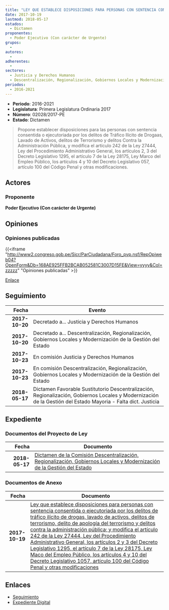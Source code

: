 ```yaml
---
title: "LEY QUE ESTABLECE DISPOSICIONES PARA PERSONAS CON SENTENCIA CONSENTIDA O EJECUTORIADA POR LOS DELITOS DE TRÁFICO ILÍCITO DE DROGAS, LAVADO DE ACTIVOS, DELITOS DE TERRORISMO, DELITO DE APOLOGÍA DEL TERRORISMO Y DELITOS CONTRA LA ADMINISTRACIÓN PÚBLICA, Y MODIFICA EL ARTÍCULO 242 DE LA LEY 27444, LEY DEL PROCEDIMIENTO ADMINISTRATIVO GENERAL, LOS ARTÍCULOS 2 Y 3 DEL DECRETO LEGISLATIVO 1295, EL ARTÍCULO 7 DE LA LEY 28175, LEY MARCO DEL EMPLEO PÚBLICO, LOS ARTÍCULOS 4 Y 10 DEL DECRETO LEGISLATIVO 1057, ARTÍCULO 100 DEL CÓDIGO PENAL Y OTRAS MODIFICACIONES"
date: 2017-10-19
lastmod: 2018-05-17
estados: 
  - Dictamen
proponentes: 
  - Poder Ejecutivo (Con carácter de Urgente)
grupos: 
  - 
autores: 
  - 
adherentes: 
  - 
sectores: 
  - Justicia y Derechos Humanos
  - Descentralización, Regionalización, Gobiernos Locales y Modernización de la Gestión del Estado
periodos: 
  - 2016-2021
---
```


- **Periodo**: 2016-2021
- **Legislatura**: Primera Legislatura Ordinaria 2017
- **Número**: 02028/2017-PE
- **Estado**: Dictamen

> Propone establecer disposiciones para las personas con sentencia consentida o ejecutoriada por los delitos de Tráfico Ilícito de Drogaas, Lavado de Activos, delitos de Terrorismo y delitos Contra la Administración Pública, y modifica el artículo 242 de la Ley 27444, Ley del Procedimiento Administrativo General, los artículos 2, 3 del Decreto Legislativo 1295, el artículo 7 de la Ley 28175, Ley Marco del Empleo Público, los artículos 4 y 10 del Decreto Legislativo 057, artículo 100 del Código Penal y otras modificaciones.


## Actores

### Proponente

**Poder Ejecutivo (Con carácter de Urgente)**


## Opiniones

### Opiniones publicadas

{{<iframe "http://www2.congreso.gob.pe/Sicr/ParCiudadana/Foro_pvp.nsf/RepOpiweb04?OpenForm&Db=168AE925FFB2BCAB052581C3007D15FE&View=yyyy&Col=zzzzz" "Opiniones publicadas" >}}

[Enlace](http://www2.congreso.gob.pe/Sicr/ParCiudadana/Foro_pvp.nsf/RepOpiweb04?OpenForm&Db=168AE925FFB2BCAB052581C3007D15FE&View=yyyy&Col=zzzzz)

## Seguimiento

| Fecha | Evento |
|------:|--------|
| **2017-10-20** | Decretado a... Justicia y Derechos Humanos|
| **2017-10-20** | Decretado a... Descentralización, Regionalización, Gobiernos Locales y Modernización de la Gestión del Estado|
| **2017-10-23** | En comisión Justicia y Derechos Humanos|
| **2017-10-23** | En comisión Descentralización, Regionalización, Gobiernos Locales y Modernización de la Gestión del Estado|
| **2018-05-17** | Dictamen Favorable Sustitutorio Descentralización, Regionalización, Gobiernos Locales y Modernización de la Gestión del Estado Mayoria - Falta dict. Justicia|


## Expediente


### Documentos del Proyecto de Ley

| Fecha | Documento |
|------:|--------|
| **2018-05-17** | [Dictamen de la Comisión Descentralización, Regionalización, Gobiernos Locales y Modernización de la Gestión del Estado](http://www.leyes.congreso.gob.pe/Documentos/2016_2021/Dictamenes/Proyectos_de_Ley/02028DC08MAY20180517.pdf) |

### Documentos de Anexo

| Fecha | Documento |
|------:|--------|
| **2017-10-19** | [Ley que establece disposiciones para personas con sentencia consentida o ejecutoriada por los delitos de tráfico ilícito de drogas, lavado de activos, delitos de terrorismo, delito de apología del terrorismo y delitos contra la administración pública; y modifica el artículo 242 de la Ley 27444, Ley del Procedimiento Administrativo General, los artículos 2 y 3 del Decreto Legislativo 1295, el artículo 7 de la Ley 28175, Ley Maco del Empleo Público, los artículos 4 y 10 del Decreto Legislativo 1057, artículo 100 del Código Penal y otras modificaciones](http://www.leyes.congreso.gob.pe/Documentos/2016_2021/Proyectos_de_Ley_y_de_Resoluciones_Legislativas/PL0202820171019..PDF) |

## Enlaces 

- [Seguimiento](http://www2.congreso.gob.pe/Sicr/TraDocEstProc/CLProLey2016.nsf/f7fff46988ca05b1052578e100829cc7/c48275acc8befad3052581be006fa993?OpenDocument)
- [Expediente Digital](http://www2.congreso.gob.pe/Sicr/TraDocEstProc/CLProLey2016.nsf/f7fff46988ca05b1052578e100829cc7/c48275acc8befad3052581be006fa993?OpenDocument&Click=05257FB7005EB655.eb71d0cf91d8294e05256cdf006b5706/$Body/0.1C6C)
